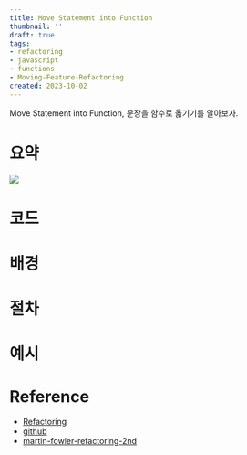 ```yaml
---
title: Move Statement into Function
thumbnail: ''
draft: true
tags:
- refactoring
- javascript
- functions
- Moving-Feature-Refactoring
created: 2023-10-02
---
```


Move Statement into Function, 문장을 함수로 옮기기를 알아보자.

# 요약

![](Refactoring_36_MoveStatementsIntoFunction_0.png)

# 코드

# 배경

# 절차

# 예시

# Reference

* [Refactoring](https://product.kyobobook.co.kr/detail/S000001810241)
* [github](https://github.com/WegraLee/Refactoring)
* [martin-fowler-refactoring-2nd](https://github.com/wickedwukong/martin-fowler-refactoring-2nd)
